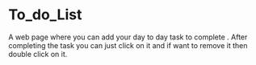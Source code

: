 # To_do_List


A web page where you can add your day to day task to complete .
After completing the task you can just click on it and if want to  remove it then double click on it.
